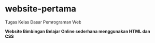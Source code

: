 # website-pertama
Tugas Kelas Dasar Pemrograman Web

**Website Bimbingan Belajar Online sederhana menggunakan HTML dan CSS**
